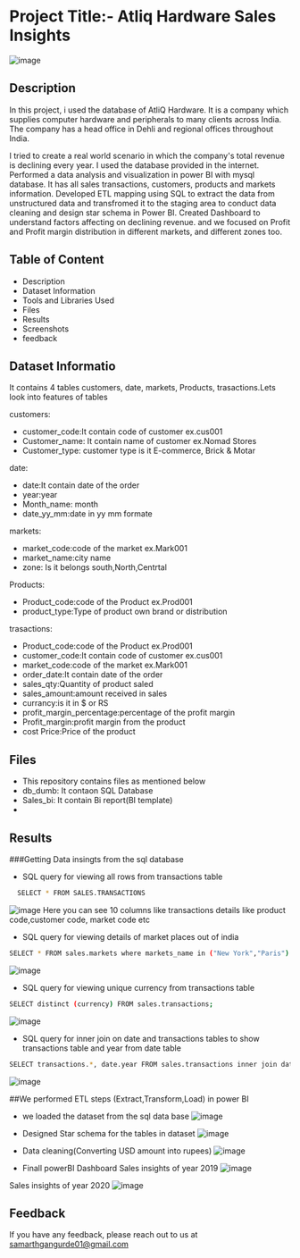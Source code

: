 # Project Title:- Atliq Hardware Sales Insights
![image](https://user-images.githubusercontent.com/93859458/171012616-096a1d46-fa86-4c17-be66-9cc8b63e43f1.png)

## Description
In this project, i used the database of AtliQ Hardware. It is a company which supplies computer hardware and peripherals to many clients across India. The company has a head office in Dehli and regional offices throughout India.

I tried to create a real world scenario in which the company's total revenue is declining every year. I used the database provided in the internet. Performed a data analysis and visualization in power BI with mysql database. It has all sales transactions, customers, products and markets information. Developed ETL mapping using SQL to extract the data from unstructured data and transfromed it to the staging area to conduct data cleaning and design star schema in Power BI. Created Dashboard to understand factors affecting on declining revenue. and we focused on Profit and Profit margin distribution in different markets, and different zones too.



## Table of Content
* Description
* Dataset Information
* Tools and Libraries Used
* Files
* Results
* Screenshots
* feedback

## Dataset Informatio
It contains 4 tables customers, date, markets, Products, trasactions.Lets look into features of tables


customers:
* customer_code:It contain code of customer ex.cus001
* Customer_name: It contain name of customer ex.Nomad Stores
* Customer_type: customer type is it E-commerce, Brick & Motar


date:
* date:It contain date of the order
* year:year
* Month_name: month
* date_yy_mm:date in yy mm formate


markets:
* market_code:code of the market ex.Mark001
* market_name:city name
* zone: Is it belongs south,North,Centrtal


Products:
* Product_code:code of the Product ex.Prod001
* product_type:Type of product own brand or distribution


trasactions:
* Product_code:code of the Product ex.Prod001
* customer_code:It contain code of customer ex.cus001
* market_code:code of the market ex.Mark001
* order_date:It contain date of the order
* sales_qty:Quantity of product saled
* sales_amount:amount received in sales
* currancy:is it in $ or RS
* profit_margin_percentage:percentage of the profit margin 
* Profit_margin:profit margin from the product
* cost Price:Price of the product



## Files
* This repository contains files as mentioned below
* db_dumb: It contaon SQL Database 
* Sales_bi: It contain Bi report(BI template)
* 
## Results
###Getting Data insingts from the sql database
* SQL query for viewing all rows from transactions table
```bash
  SELECT * FROM SALES.TRANSACTIONS
```
![image](https://user-images.githubusercontent.com/93859458/171045962-9d8cce32-8133-49ad-aa8a-d3c653d1b700.png)
Here you can see 10 columns like transactions details like product code,customer code, market code etc


* SQL query for viewing details of market places out of india
```bash
SELECT * FROM sales.markets where markets_name in ("New York","Paris")
```
![image](https://user-images.githubusercontent.com/93859458/171045407-a2a7a962-ac65-4efa-958e-2714ba8b13f6.png)



* SQL query for viewing unique currency from transactions table
```bash
SELECT distinct (currency) FROM sales.transactions;
```
 ![image](https://user-images.githubusercontent.com/93859458/171045725-dfbc0225-5756-4201-b87e-60c1745030e9.png)


* SQL query for inner join on date and transactions tables to show transactions table and year from date table
```bash
SELECT transactions.*, date.year FROM sales.transactions inner join date on transactions.order_date=date.date
```
 ![image](https://user-images.githubusercontent.com/93859458/171045584-345a882e-ee5d-40f6-9ac0-964d1ffdbdaf.png)

##We performed ETL steps (Extract,Transform,Load) in power BI
* we loaded the dataset from the sql data base
![image](https://user-images.githubusercontent.com/93859458/171046849-9f6c6fc0-fdcd-4999-ae17-fa513bf2d691.png)

* Designed Star schema for the tables in dataset
![image](https://user-images.githubusercontent.com/93859458/171047218-66a84f00-9da3-4482-b4d5-eac9f724ac25.png)

* Data cleaning(Converting USD amount into rupees)
![image](https://user-images.githubusercontent.com/93859458/171047773-36fc9f75-8ced-4af1-9bc5-235ee5ef243b.png)

* Finall powerBI Dashboard
Sales insights of year 2019
![image](https://user-images.githubusercontent.com/93859458/171049309-f00367d0-96cf-4ef3-958d-b83dce85ba98.png)



Sales insights of year 2020
![image](https://user-images.githubusercontent.com/93859458/171049506-c438fdb4-58c8-45da-bfa3-ce951c7a87c3.png)

## Feedback

If you have any feedback, please reach out to us at samarthgangurde01@gmail.com


